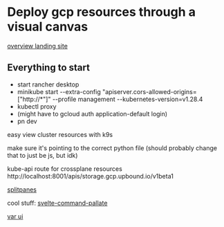 # Deploy gcp resources through a visual canvas

[overview landing site](https://rake-landing-eight.vercel.app/)

## Everything to start
- start rancher desktop
- minikube start --extra-config "apiserver.cors-allowed-origins=["http://\*"]" --profile management --kubernetes-version=v1.28.4
- kubectl proxy
- (might have to gcloud auth application-default login)
- pn dev

easy view cluster resources with k9s


make sure it's pointing to the correct python file (should probably change that to just be js, but idk)


kube-api route for crossplane resources
http://localhost:8001/apis/storage.gcp.upbound.io/v1beta1


[splitpanes](https://orefalo.github.io/svelte-splitpanes/examples/styling/splitters)


cool stuff: [svelte-command-pallate](https://svelte-command-palette.vercel.app/)


[var ui](https://dribbble.com/shots/19103275-Automated-emailing-system-with-variables)